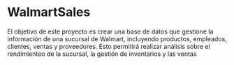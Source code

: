 # WalmartSales
El objetivo de este proyecto es crear una base de datos que gestione la información de una sucursal de Walmart, incluyendo productos, empleados, clientes, ventas y proveedores. Esto permitirá realizar análisis sobre el rendimienteo de la sucursal, la gestión de inventarios y las ventas
